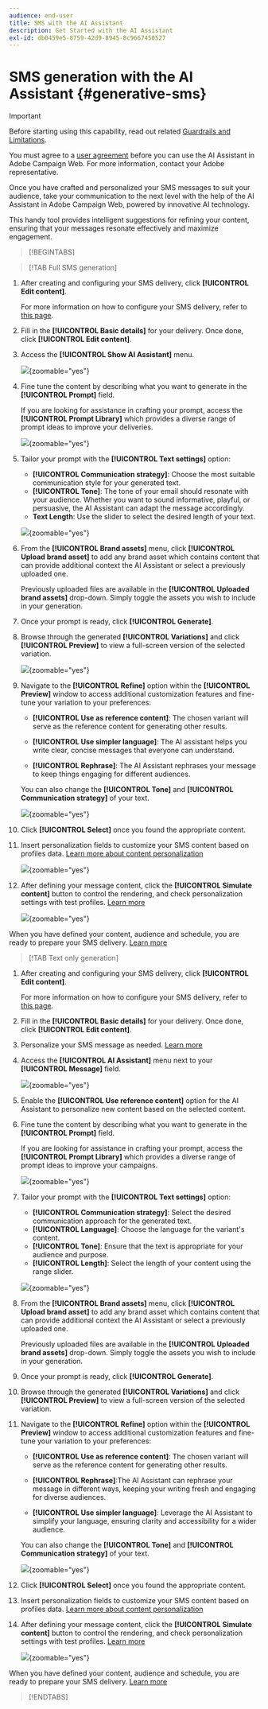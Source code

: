 ```yaml
---
audience: end-user
title: SMS with the AI Assistant
description: Get Started with the AI Assistant
exl-id: db0459e5-8759-42d9-8945-8c9667450527
---
```

# SMS generation with the AI Assistant {#generative-sms}

>[!IMPORTANT]
>
>Before starting using this capability, read out related [Guardrails and Limitations](generative-gs.md#generative-guardrails).
></br>
>
>You must agree to a [user agreement](https://www.adobe.com/legal/licenses-terms/adobe-dx-gen-ai-user-guidelines.html) before you can use the AI Assistant in Adobe Campaign Web. For more information, contact your Adobe representative.

Once you have crafted and personalized your SMS messages to suit your audience, take your communication to the next level with the help of the AI Assistant in Adobe Campaign Web, powered by innovative AI technology. 

This handy tool provides intelligent suggestions for refining your content, ensuring that your messages resonate effectively and maximize engagement.

>[!BEGINTABS]

>[!TAB Full SMS generation]

1. After creating and configuring your SMS delivery, click **[!UICONTROL Edit content]**.

    For more information on how to configure your SMS delivery, refer to [this page](../sms/create-sms.md).

1. Fill in the **[!UICONTROL Basic details]** for your delivery. Once done, click **[!UICONTROL Edit content]**.

1. Access the **[!UICONTROL Show AI Assistant]** menu.

    ![](assets/sms-genai-1.png){zoomable="yes"}

1. Fine tune the content by describing what you want to generate in the **[!UICONTROL Prompt]** field. 

    If you are looking for assistance in crafting your prompt, access the **[!UICONTROL Prompt Library]** which provides a diverse range of prompt ideas to improve your deliveries.

    ![](assets/sms-genai-2.png){zoomable="yes"}

1. Tailor your prompt with the **[!UICONTROL Text settings]** option:

    * **[!UICONTROL Communication strategy]**: Choose the most suitable communication style for your generated text.
    * **[!UICONTROL Tone]**: The tone of your email should resonate with your audience. Whether you want to sound informative, playful, or persuasive, the AI Assistant can adapt the message accordingly.
    * **Text Length**: Use the slider to select the desired length of your text.

    ![](assets/sms-genai-3.png){zoomable="yes"} 
 
1. From the **[!UICONTROL Brand assets]** menu, click **[!UICONTROL Upload brand asset]** to add any brand asset which contains content that can provide additional context the AI Assistant or select a previously uploaded one.

    Previously uploaded files are available in the **[!UICONTROL Uploaded brand assets]** drop-down. Simply toggle the assets you wish to include in your generation.

1. Once your prompt is ready, click **[!UICONTROL Generate]**.

1. Browse through the generated **[!UICONTROL Variations]** and click **[!UICONTROL Preview]** to view a full-screen version of the selected variation.

    ![](assets/sms-genai-4.png){zoomable="yes"} 

1. Navigate to the **[!UICONTROL Refine]** option within the **[!UICONTROL Preview]** window to access additional customization features and fine-tune your variation to your preferences:

    * **[!UICONTROL Use as reference content]**: The chosen variant will serve as the reference content for generating other results.

    * **[!UICONTROL Use simpler language]**: The AI assistant helps you write clear, concise messages that everyone can understand.

    * **[!UICONTROL Rephrase]**: The AI Assistant rephrases your message to keep things engaging for different audiences.
    
    You can also change the **[!UICONTROL Tone]** and **[!UICONTROL Communication strategy]** of your text.

    ![](assets/sms-genai-5.png){zoomable="yes"}  

1. Click **[!UICONTROL Select]** once you found the appropriate content.

1. Insert personalization fields to customize your SMS content based on profiles data. [Learn more about content personalization](../personalization/personalize.md)

    ![](assets/sms-genai-5.png){zoomable="yes"}  

1. After defining your message content, click the **[!UICONTROL Simulate content]** button to control the rendering, and check personalization settings with test profiles. [Learn more](../preview-test/preview-content.md)

    ![](assets/sms-genai-6.png){zoomable="yes"}

When you have defined your content, audience and schedule, you are ready to prepare your SMS delivery. [Learn more](../monitor/prepare-send.md)

>[!TAB Text only generation]

1. After creating and configuring your SMS delivery, click **[!UICONTROL Edit content]**.

    For more information on how to configure your SMS delivery, refer to [this page](../sms/create-sms.md).

1. Fill in the **[!UICONTROL Basic details]** for your delivery. Once done, click **[!UICONTROL Edit content]**.

1. Personalize your SMS message as needed. [Learn more](../sms/content-sms.md)

1. Access the **[!UICONTROL AI Assistant]** menu next to your **[!UICONTROL Message]** field.

    ![](assets/sms-text-1.png){zoomable="yes"}

1. Enable the **[!UICONTROL Use reference content]** option for the AI Assistant to personalize new content based on the selected content.

1. Fine tune the content by describing what you want to generate in the **[!UICONTROL Prompt]** field. 

    If you are looking for assistance in crafting your prompt, access the **[!UICONTROL Prompt Library]** which provides a diverse range of prompt ideas to improve your campaigns.

    ![](assets/sms-text-2.png){zoomable="yes"}

1. Tailor your prompt with the **[!UICONTROL Text settings]** option:

    * **[!UICONTROL Communication strategy]**: Select the desired communication approach for the generated text.
    * **[!UICONTROL Language]**: Choose the language for the variant's content.
    * **[!UICONTROL Tone]**: Ensure that the text is appropriate for your audience and purpose.
    * **[!UICONTROL Length]**: Select the length of your content using the range slider. 

    ![](assets/sms-text-3.png){zoomable="yes"}  

1. From the **[!UICONTROL Brand assets]** menu, click **[!UICONTROL Upload brand asset]** to add any brand asset which contains content that can provide additional context the AI Assistant or select a previously uploaded one.

    Previously uploaded files are available in the **[!UICONTROL Uploaded brand assets]** drop-down. Simply toggle the assets you wish to include in your generation.

1. Once your prompt is ready, click **[!UICONTROL Generate]**.

1. Browse through the generated **[!UICONTROL Variations]** and click **[!UICONTROL Preview]** to view a full-screen version of the selected variation.

1. Navigate to the **[!UICONTROL Refine]** option within the **[!UICONTROL Preview]** window to access additional customization features and fine-tune your variation to your preferences:

    * **[!UICONTROL Use as reference content]**: The chosen variant will serve as the reference content for generating other results.

    * **[!UICONTROL Rephrase]**:The AI Assistant can rephrase your message in different ways, keeping your writing fresh and engaging for diverse audiences.

    * **[!UICONTROL Use simpler language]**: Leverage the AI Assistant to simplify your language, ensuring clarity and accessibility for a wider audience.

    You can also change the **[!UICONTROL Tone]** and **[!UICONTROL Communication strategy]** of your text.

    ![](assets/sms-text-4.png){zoomable="yes"}  

1. Click **[!UICONTROL Select]** once you found the appropriate content.

1. Insert personalization fields to customize your SMS content based on profiles data. [Learn more about content personalization](../personalization/personalize.md)

1. After defining your message content, click the **[!UICONTROL Simulate content]** button to control the rendering, and check personalization settings with test profiles. [Learn more](../preview-test/preview-content.md)

    ![](assets/sms-text-5.png){zoomable="yes"}

When you have defined your content, audience and schedule, you are ready to prepare your SMS delivery. [Learn more](../monitor/prepare-send.md)

>[!ENDTABS]

